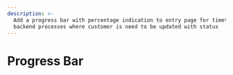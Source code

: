 ```yaml
---
description: >-
  Add a progress bar with percentage indication to entry page for timetaking
  backend processes where customer is need to be updated with status
---
```


# Progress Bar

